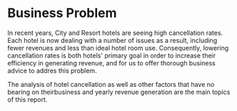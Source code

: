 # Business Problem

In recent years, City and Resort hotels are seeing high cancellation rates. Each hotel is now
dealing with a number of issues as a result, including fewer revenues and less than ideal hotel
room use. Consequently, lowering cancellation rates is both hotels' primary goal in order to
increase their efficiency in generating revenue, and for us to offer thorough business advice
to addres this problem.

The analysis of hotel cancellation as well as other factors that have no bearing on theirbusiness and yearly revenue generation are the main topics of this report.


